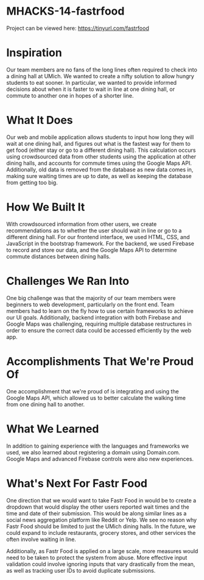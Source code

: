 # MHACKS-14-fastrfood
Project can be viewed here: https://tinyurl.com/fastrfood

# Inspiration
Our team members are no fans of the long lines often required to check into a dining hall at UMich. We wanted to create a nifty solution to allow hungry students to eat sooner. In particular, we wanted to provide informed decisions about when it is faster to wait in line at one dining hall, or commute to another one in hopes of a shorter line.

# What It Does
Our web and mobile application allows students to input how long they will wait at one dining hall, and figures out what is the fastest way for them to get food (either stay or go to a different dining hall). This calculation occurs using crowdsourced data from other students using the application at other dining halls, and accounts for commute times using the Google Maps API. Additionally, old data is removed from the database as new data comes in, making sure waiting times are up to date, as well as keeping the database from getting too big.

# How We Built It
With crowdsourced information from other users, we create recommendations as to whether the user should wait in line or go to a different dining hall. For our frontend interface, we used HTML, CSS, and JavaScript in the bootstrap framework. For the backend, we used Firebase to record and store our data, and the Google Maps API to determine commute distances between dining halls.

# Challenges We Ran Into
One big challenge was that the majority of our team members were beginners to web development, particularly on the front end. Team members had to learn on the fly how to use certain frameworks to achieve our UI goals. Additionally, backend integration with both Firebase and Google Maps was challenging, requiring multiple database restructures in order to ensure the correct data could be accessed efficiently by the web app.

# Accomplishments That We're Proud Of
One accomplishment that we're proud of is integrating and using the Google Maps API, which allowed us to better calculate the walking time from one dining hall to another.

# What We Learned
In addition to gaining experience with the languages and frameworks we used, we also learned about registering a domain using Domain.com. Google Maps and advanced Firebase controls were also new experiences.

# What's Next For Fastr Food
One direction that we would want to take Fastr Food in would be to create a dropdown that would display the other users reported wait times and the time and date of their submission. This would be along similar lines as a social news aggregation platform like Reddit or Yelp. We see no reason why Fastr Food should be limited to just the UMich dining halls. In the future, we could expand to include restaurants, grocery stores, and other services the often involve waiting in line.

Additionally, as Fastr Food is applied on a large scale, more measures would need to be taken to protect the system from abuse. More effective input validation could involve ignoring inputs that vary drastically from the mean, as well as tracking user IDs to avoid duplicate submissions.
